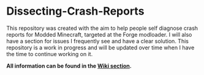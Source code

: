 # Dissecting-Crash-Reports

This repository was created with the aim to help people self diagnose crash reports for Modded Minecraft, targeted at the Forge modloader. I will also have a section for issues I frequently see and have a clear solution. This repository is a work in progress and will be updated over time when I have the time to continue working on it.

**All information can be found in the [Wiki section](https://github.com/04Slash/Dissecting-Crash-Reports/wiki).**
